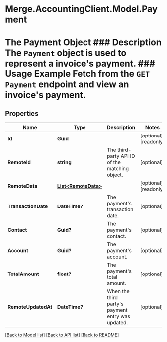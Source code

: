 # Merge.AccountingClient.Model.Payment
# The Payment Object ### Description The `Payment` object is used to represent a invoice's payment.  ### Usage Example Fetch from the `GET Payment` endpoint and view an invoice's payment.

## Properties

Name | Type | Description | Notes
------------ | ------------- | ------------- | -------------
**Id** | **Guid** |  | [optional] [readonly] 
**RemoteId** | **string** | The third-party API ID of the matching object. | [optional] 
**RemoteData** | [**List&lt;RemoteData&gt;**](RemoteData.md) |  | [optional] [readonly] 
**TransactionDate** | **DateTime?** | The payment&#39;s transaction date. | [optional] 
**Contact** | **Guid?** | The payment&#39;s contact. | [optional] 
**Account** | **Guid?** | The payment&#39;s account. | [optional] 
**TotalAmount** | **float?** | The payment&#39;s total amount. | [optional] 
**RemoteUpdatedAt** | **DateTime?** | When the third party&#39;s payment entry was updated. | [optional] 

[[Back to Model list]](../README.md#documentation-for-models) [[Back to API list]](../README.md#documentation-for-api-endpoints) [[Back to README]](../README.md)

